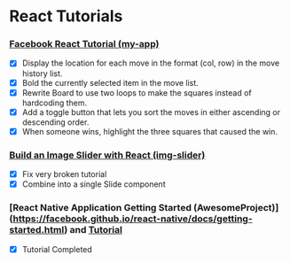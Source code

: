# React Tutorials

### [Facebook React Tutorial (my-app)](https://reactjs.org/tutorial/tutorial.html)
- [x] Display the location for each move in the format (col, row) in the move history list.
- [x] Bold the currently selected item in the move list.
- [x] Rewrite Board to use two loops to make the squares instead of hardcoding them.
- [x] Add a toggle button that lets you sort the moves in either ascending or descending order.
- [x] When someone wins, highlight the three squares that caused the win.

### [Build an Image Slider with React (img-slider)](https://medium.com/@ItsMeDannyZ/build-an-image-slider-with-react-es6-264368de68e4)
- [x] Fix very broken tutorial
- [x] Combine into a single Slide component

### [React Native Application Getting Started (AwesomeProject)] (https://facebook.github.io/react-native/docs/getting-started.html) and [Tutorial](https://facebook.github.io/react-native/docs/tutorial.html)
- [x] Tutorial Completed
